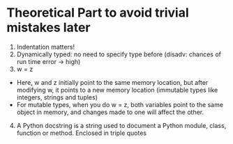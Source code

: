 # Theoretical Part to avoid trivial mistakes later

1. Indentation matters!
2. Dynamically typed: no need to specify type before (disadv: chances of run time error -> high)
3. w = z

- Here, w and z initially point to the same memory location, but after modifying w, it points to a new memory location (immutable types like integers, strings and tuples)
- For mutable types, when you do w = z, both variables point to the same object in memory, and changes made to one will affect the other.

4. A Python docstring is a string used to document a Python module, class, function or method. Enclosed in triple quotes
